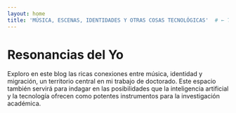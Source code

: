 ```yaml
---
layout: home
title: 'MÚSICA, ESCENAS, IDENTIDADES Y OTRAS COSAS TECNOLÓGICAS'  # ← Título personalizado
---
```


# Resonancias del Yo
Exploro en este blog las ricas conexiones entre música, identidad y migración, un territorio central en mi trabajo de doctorado. Este espacio también servirá para indagar en las posibilidades que la inteligencia artificial y la tecnología ofrecen como potentes instrumentos para la investigación académica.
